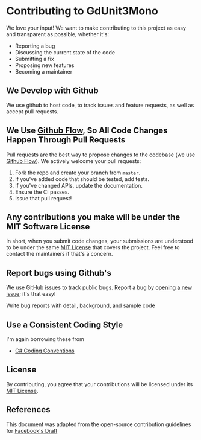 # Contributing to GdUnit3Mono
We love your input! We want to make contributing to this project as easy and transparent as possible, whether it's:

- Reporting a bug
- Discussing the current state of the code
- Submitting a fix
- Proposing new features
- Becoming a maintainer

## We Develop with Github
We use github to host code, to track issues and feature requests, as well as accept pull requests.

## We Use [Github Flow](https://guides.github.com/introduction/flow/index.html), So All Code Changes Happen Through Pull Requests
Pull requests are the best way to propose changes to the codebase (we use [Github Flow](https://guides.github.com/introduction/flow/index.html)). We actively welcome your pull requests:

1. Fork the repo and create your branch from `master`.
2. If you've added code that should be tested, add tests.
3. If you've changed APIs, update the documentation.
4. Ensure the CI passes.
5. Issue that pull request!

## Any contributions you make will be under the MIT Software License
In short, when you submit code changes, your submissions are understood to be under the same [MIT License](http://choosealicense.com/licenses/mit/) that covers the project. Feel free to contact the maintainers if that's a concern.

## Report bugs using Github's
We use GitHub issues to track public bugs. Report a bug by [opening a new issue](https://github.com/MikeSchulze/gdUnit3Mono/issues/new?assignees=MikeSchulze&labels=bug%2C+task&template=bug_report.md&title=); it's that easy!

Write bug reports with detail, background, and sample code

## Use a Consistent Coding Style
I'm again borrowing these from 
- [C# Coding Conventions](https://docs.microsoft.com/en-us/dotnet/csharp/fundamentals/coding-style/coding-conventions)

## License
By contributing, you agree that your contributions will be licensed under its [MIT License](https://github.com/MikeSchulze/gdUnit3Mono/blob/master/LICENSE).

## References
This document was adapted from the open-source contribution guidelines for [Facebook's Draft](https://github.com/facebook/draft-js/blob/a9316a723f9e918afde44dea68b5f9f39b7d9b00/CONTRIBUTING.md)

